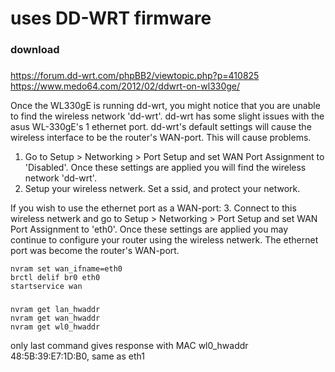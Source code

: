 # uses DD-WRT firmware

### download


### 
https://forum.dd-wrt.com/phpBB2/viewtopic.php?p=410825
https://www.medo64.com/2012/02/ddwrt-on-wl330ge/

Once the WL330gE is running dd-wrt, you might notice that you are unable to find the wireless network 'dd-wrt'. dd-wrt has some slight issues with the asus WL-330gE's 1 ethernet port. dd-wrt's default settings will cause the wireless interface to be the router's WAN-port. This will cause problems.

1. Go to Setup > Networking > Port Setup and set WAN Port Assignment to 'Disabled'. Once these settings are applied you will find the wireless network 'dd-wrt'.
2. Setup your wireless netwerk. Set a ssid, and protect your network.

If you wish to use the ethernet port as a WAN-port:
3. Connect to this wireless netwerk and go to 
Setup > Networking > Port Setup and set WAN Port Assignment to 'eth0'. Once these settings are applied you may continue to configure your router using the wireless netwerk. The ethernet port was become the router's WAN-port.

```
nvram set wan_ifname=eth0
brctl delif br0 eth0
startservice wan
```

###
```
nvram get lan_hwaddr
nvram get wan_hwaddr
nvram get wl0_hwaddr
```
only last command gives response with MAC wl0_hwaddr 48:5B:39:E7:1D:B0, same as eth1
